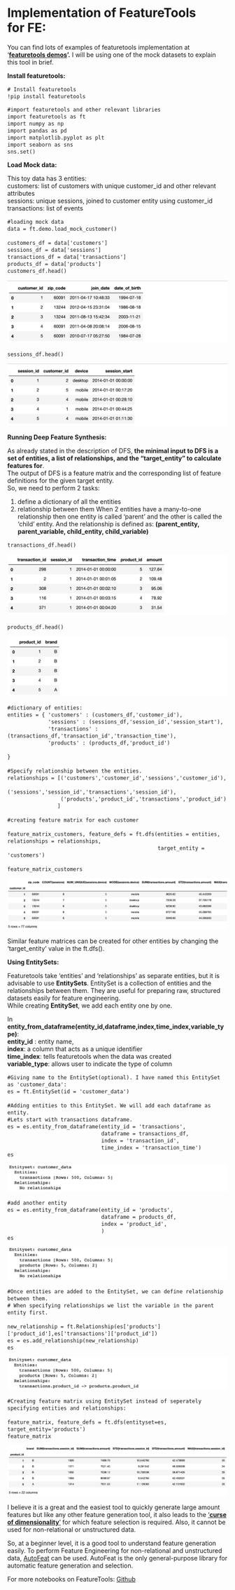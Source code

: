 # Implementation of FeatureTools for FE:

You can find lots of examples of featuretools implementation at ‘[**featuretools demos**](https://www.featuretools.com/demos/)**’.** I will be using one of the mock datasets to explain this tool in brief.

**Install featuretools:**

```text
# Install featuretools
!pip install featuretools
```

```text
#import featuretools and other relevant libraries
import featuretools as ft
import numpy as np
import pandas as pd
import matplotlib.pyplot as plt
import seaborn as sns
sns.set()
```

**Load Mock data:**

This toy data has 3 entities:  
customers: list of customers with unique customer\_id and other relevant attributes  
sessions: unique sessions, joined to customer entity using customer\_id  
transactions: list of events

```text
#loading mock data
data = ft.demo.load_mock_customer()

customers_df = data['customers']
sessions_df = data['sessions']
transactions_df = data['transactions']
products_df = data['products']
customers_df.head()
```

![](../../.gitbook/assets/screen-shot-2020-08-15-at-10.53.19-pm.png)

```text
sessions_df.head()
```

![](../../.gitbook/assets/screen-shot-2020-08-15-at-10.54.10-pm.png)

**Running Deep Feature Synthesis:**

As already stated in the description of DFS, **the minimal input to DFS is a set of entities, a list of relationships, and the “target\_entity” to calculate features for**.  
The output of DFS is a feature matrix and the corresponding list of feature definitions for the given target entity.  
So, we need to perform 2 tasks:

1. define a dictionary of all the entities
2. relationship between them When 2 entities have a many-to-one relationship then one entity is called ‘parent’ and the other is called the ‘child’ entity. And the relationship is defined as:  **\(parent\_entity, parent\_variable, child\_entity, child\_variable\)**

```text
transactions_df.head()
```

![](../../.gitbook/assets/screen-shot-2020-08-15-at-10.55.30-pm.png)

```text
products_df.head()
```

![](../../.gitbook/assets/screen-shot-2020-08-15-at-10.56.30-pm.png)

```text
#dictionary of entities:
entities = { 'customers' : (customers_df,'customer_id'),
             'sessions' : (sessions_df,'session_id','session_start'),
             'transactions' : (transactions_df,'transaction_id','transaction_time'),
             'products' : (products_df,'product_id')
    
}

#Specify relationship between the entities. 
relationships = [('customers','customer_id','sessions','customer_id'),
                 ('sessions','session_id','transactions','session_id'),
                 ('products','product_id','transactions','product_id')
                ]

#creating feature matrix for each customer

feature_matrix_customers, feature_defs = ft.dfs(entities = entities, relationships = relationships, 
                                                target_entity = 'customers')

feature_matrix_customers
```

![](../../.gitbook/assets/screen-shot-2020-08-15-at-10.58.05-pm.png)

Similar feature matrices can be created for other entities by changing the ‘target\_entity’ value in the ft.dfs\(\).

**Using EntitySets:**

Featuretools take ‘entities’ and ‘relationships’ as separate entities, but it is advisable to use **EntitySets**. EntitySet is a collection of entities and the relationships between them. They are useful for preparing raw, structured datasets easily for feature engineering.  
While creating **EntitySet**, we add each entity one by one.

In **entity\_from\_dataframe\(entity\_id,dataframe,index,time\_index,variable\_type\)**:  
**entity\_id** : entity name,  
**index**: a column that acts as a unique identifier  
**time\_index**: tells featuretools when the data was created  
**variable\_type**: allows user to indicate the type of column

```text
#Giving name to the EntitySet(optional). I have named this EntitySet as 'customer_data':
es = ft.EntitySet(id = 'customer_data')

#Adding entities to this EntitySet. We will add each dataframe as entity. 
#Lets start with transactions dataframe.
es = es.entity_from_dataframe(entity_id = 'transactions',
                              dataframe = transactions_df,
                              index = 'transaction_id',
                              time_index = 'transaction_time')
es           
```

![](../../.gitbook/assets/screen-shot-2020-08-15-at-11.00.05-pm.png)

```text
#add another entity
es = es.entity_from_dataframe(entity_id = 'products',
                              dataframe = products_df,
                              index = 'product_id',
                              )
es
```

![](../../.gitbook/assets/screen-shot-2020-08-15-at-11.00.42-pm.png)

```text
#Once entities are added to the EntitySet, we can define relationship between them.
# When specifying relationships we list the variable in the parent entity first.

new_relationship = ft.Relationship(es['products']['product_id'],es['transactions']['product_id'])
es = es.add_relationship(new_relationship)
es
```

![](../../.gitbook/assets/screen-shot-2020-08-15-at-11.01.23-pm.png)

```text
#Creating feature matrix using EntitySet instead of seperately specifying entities and relationships:

feature_matrix, feature_defs = ft.dfs(entityset=es, target_entity='products')
feature_matrix
```

![](../../.gitbook/assets/screen-shot-2020-08-15-at-11.01.54-pm.png)

I believe it is a great and the easiest tool to quickly generate large amount features but like any other feature generation tool, it also leads to the [‘**curse of dimensionality**’](../../part-i/some-important-concepts.md#4-curse-of-dimensionality) for which feature selection is required. Also, it cannot be used for non-relational or unstructured data.

So, at a beginner level, it is a good tool to understand feature generation easily. To perform Feature Engineering for non-relational and unstructured data, [AutoFeat](../2.-autofeat/) can be used. AutoFeat is the only general-purpose library for automatic feature generation and selection. 

For more notebooks on FeatureTools: [Github](https://github.com/pa-shri/featuretools)


